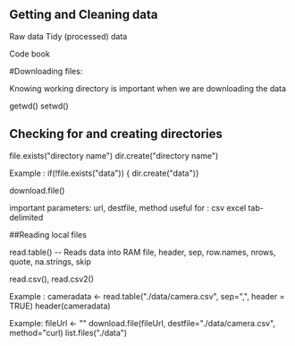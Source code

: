## Getting and Cleaning data

Raw data
Tidy (processed) data

Code book

#Downloading files:

Knowing working directory is important when we are downloading the data

getwd()
setwd()

## Checking for and creating directories

file.exists("directory name")
dir.create("directory name")

Example :  if(!file.exists("data"))
            { dir.create("data")}
            
download.file()

important parameters: url, destfile, method
useful for : csv excel tab-delimited

##Reading local files

read.table() -- Reads data into RAM
file, header, sep, row.names, nrows, quote, na.strings, skip

read.csv(), read.csv2()

Example : cameradata <- read.table("./data/camera.csv", sep=",", header = TRUE)
            header(cameradata)


Example:  fileUrl <- ""
          download.file(fileUrl, destfile="./data/camera.csv", method="curl)
          list.files("./data")

